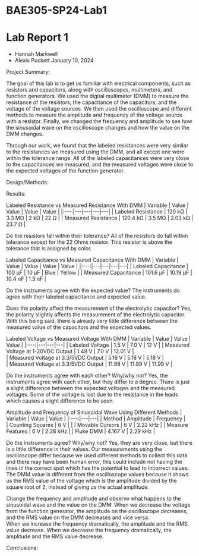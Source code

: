 # BAE305-SP24-Lab1
# Lab Report 1

* Hannah Markwell
* Alexis Puckett
January 10, 2024

Project Summary: 

The goal of this lab is to get us familiar with electrical components, such as resistors and capacitors, along with oscilloscopes, multimeters, and function generators. We used the digital multimeter (DMM) to measure the resistance of the resistors, the capacitance of the capacitors, and the voltage of the voltage sources. We then used the oscilloscope and different methods to measure the amplitude and frequency of the voltage source with a resistor. Finally, we changed the frequency and amplitude to see how the sinusoidal wave on the oscilloscope changes and how the value on the DMM changes. 

Through our work, we found that the labeled resistances were very similar to the resistances we measured using the DMM, and all except one were within the tolerance range. All of the labeled capacitances were very close to the capacitances we measured, and the measured voltages were close to the expected voltages of the function generator. 

Design/Methods:

Results:

Labeled Resistance vs Measured Resistance With DMM
| Variable | Value | Value | Value | Value |
|:---:|---|---|---|---|
|   Labeled Resistance    | 120 k&Omega;   |  3.3 M&Omega;  |  2 k&Omega;    |  22 &Omega;   |
|   Measured Resistance   | 120.4 k&Omega; |  3.5 M&Omega;  |  2.03 k&Omega; |  23.7 &Omega; |

Do the resistors fall within their tolerance?
All of the resistors do fall within tolerance except for the 22 Ohms resistor. This resistor is above the tolerance that is assigned by color. 

Labeled Capacitance vs Measured Capacitance With DMM
| Variable | Value | Value | Value | Value |
|:---:|---|---|---|---|
|   Labeled Capacitance  | 100 &mu;F   |  10 &mu;F     |  Blue       |  Yellow  |
|   Measured Capacitance | 101.6 &mu;F |  10.19 &mu;F  |  10.4 nF    |  1.3 nF  |

Do the instruments agree with the expected value?
The instruments do agree with their labeled capacitance and expected value. 

Does the polarity affect the measurement of the electrolytic capacitor?
Yes, the polarity slightly affects the measurement of the electrolytic capacitor. With this being said, there is already very little difference between the measured value of the capacitors and the expected values. 

Labeled Voltage vs Measured Voltage With DMM
| Variable | Value | Value | Value | 
|:---:|---|---|---|
|   Labeled Voltage                    | 1.5 V   |  7.0 V   |  12 V    | 
|   Measured Voltage at 1-20VDC Output | 1.49 V  |  7.0 V   |  12.01 V |  
|  Measured Voltage at 3.3/5VDC Output | 5.18 V  |  5.18 V  |  5.18 V  |  
|  Measured Voltage at 3.3/5VDC Output | 11.98 V |  11.99 V |  11.99 V |  

Do the instruments agree with each other? Why/why not?
Yes, the instruments agree with each other, but they differ to a degree. There is just a slight difference between the expected voltages and the measured voltages. Some of the voltage is lost due to the resistance in the leads which causes a slight difference to be seen.

Amplitude and Frequency of Sinusoidal Wave Using Different Methods
| Variable | Value | Value | 
|:---:|---|---|
|   Method           | Amplitude  |  Frequency |  
|   Counting Squares | 6 V        |            | 
|   Movable Cursors  | 6 V        |  2.22 kHz  | 
|  Measure Features  | 6 V        |  2.28 kHz  | 
|  Fluke DMM         | 4.167 V    |  2.29 kHz  | 

Do the instruments agree? Why/why not?
Yes, they are very close, but there is a little difference in their values. Our measurements using the oscilloscope differ because we used different methods to collect this data and there may have been human error, this could include not having the lines in the correct spot which has the potential to lead to incorrect values. The DMM value is different from the oscilloscope values because it shows us the RMS value of the voltage which is the amplitude divided by the square root of 2, instead of giving us the actual amplitude.  

Change the frequency and amplitude and observe what happens to the sinusoidal wave and the value on the DMM.
When we decrease the voltage from the function generator, the amplitude on the oscilloscope decreases, and the RMS value on the DMM decreases and vice versa.  
When we increase the frequency dramatically, the amplitude and the RMS value decrease. 
When we decrease the frequency dramatically, the amplitude and the RMS value decrease. 

Conclusions:

